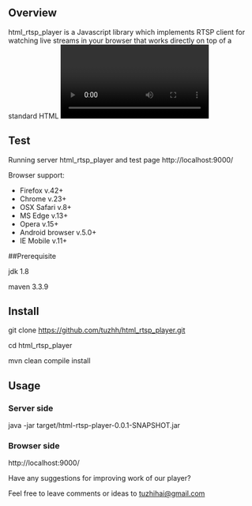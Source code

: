 ## Overview

html_rtsp_player is a Javascript library which implements RTSP client for watching live streams in your browser 
that works directly on top of a standard HTML <video> element. 
It requires support of HTML5 Video with Media Sources Extensions for playback. Also player relies on server-side websocket 
proxy for retransmitting RTSP streams to browser.

## Test

Running server html_rtsp_player and test page http://localhost:9000/

Browser support: 

* Firefox v.42+
* Chrome v.23+
* OSX Safari v.8+
* MS Edge v.13+
* Opera v.15+
* Android browser v.5.0+
* IE Mobile v.11+


##Prerequisite

jdk 1.8

maven 3.3.9

## Install

git clone https://github.com/tuzhh/html_rtsp_player.git

cd html_rtsp_player

mvn clean compile install

## Usage

### Server side

java -jar target/html-rtsp-player-0.0.1-SNAPSHOT.jar

### Browser side

http://localhost:9000/

Have any suggestions for improving work of our player? 

Feel free to leave comments or ideas to tuzhihai@gmail.com
